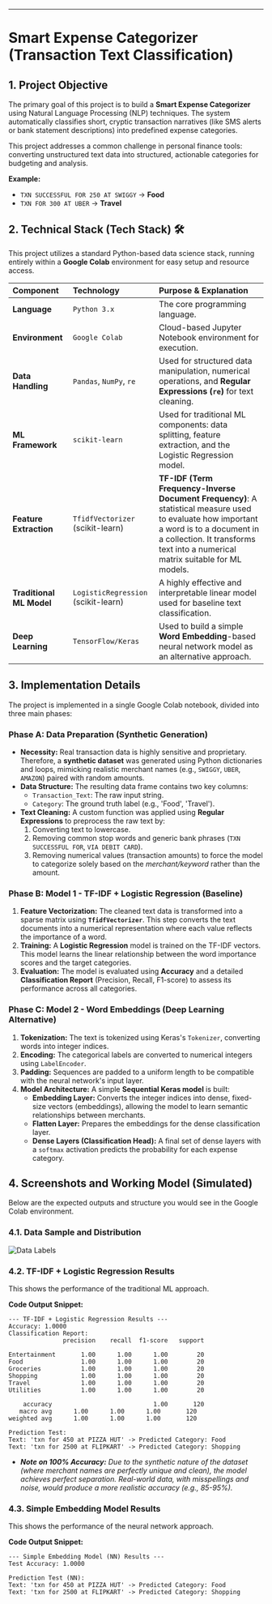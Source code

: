 -----

# Smart Expense Categorizer (Transaction Text Classification) 

## 1\. Project Objective

The primary goal of this project is to build a **Smart Expense Categorizer** using Natural Language Processing (NLP) techniques. The system automatically classifies short, cryptic transaction narratives (like SMS alerts or bank statement descriptions) into predefined expense categories.

This project addresses a common challenge in personal finance tools: converting unstructured text data into structured, actionable categories for budgeting and analysis.

**Example:**

  * `TXN SUCCESSFUL FOR 250 AT SWIGGY` $\rightarrow$ **Food**
  * `TXN FOR 300 AT UBER` $\rightarrow$ **Travel**

## 2\. Technical Stack (Tech Stack) 🛠️

This project utilizes a standard Python-based data science stack, running entirely within a **Google Colab** environment for easy setup and resource access.

| Component | Technology | Purpose & Explanation |
| :--- | :--- | :--- |
| **Language** | `Python 3.x` | The core programming language. |
| **Environment** | `Google Colab` | Cloud-based Jupyter Notebook environment for execution. |
| **Data Handling** | `Pandas`, `NumPy`, `re` | Used for structured data manipulation, numerical operations, and **Regular Expressions (`re`)** for text cleaning. |
| **ML Framework** | `scikit-learn` | Used for traditional ML components: data splitting, feature extraction, and the Logistic Regression model. |
| **Feature Extraction** | `TfidfVectorizer` (scikit-learn) | **TF-IDF (Term Frequency-Inverse Document Frequency)**: A statistical measure used to evaluate how important a word is to a document in a collection. It transforms text into a numerical matrix suitable for ML models. |
| **Traditional ML Model** | `LogisticRegression` (scikit-learn) | A highly effective and interpretable linear model used for baseline text classification. |
| **Deep Learning** | `TensorFlow/Keras` | Used to build a simple **Word Embedding**-based neural network model as an alternative approach. |

## 3\. Implementation Details

The project is implemented in a single Google Colab notebook, divided into three main phases:

### Phase A: Data Preparation (Synthetic Generation)

  * **Necessity:** Real transaction data is highly sensitive and proprietary. Therefore, a **synthetic dataset** was generated using Python dictionaries and loops, mimicking realistic merchant names (e.g., `SWIGGY`, `UBER`, `AMAZON`) paired with random amounts.
  * **Data Structure:** The resulting data frame contains two key columns:
      * `Transaction_Text`: The raw input string.
      * `Category`: The ground truth label (e.g., 'Food', 'Travel').
  * **Text Cleaning:** A custom function was applied using **Regular Expressions** to preprocess the raw text by:
    1.  Converting text to lowercase.
    2.  Removing common stop words and generic bank phrases (`TXN SUCCESSFUL FOR`, `VIA DEBIT CARD`).
    3.  Removing numerical values (transaction amounts) to force the model to categorize solely based on the *merchant/keyword* rather than the amount.

### Phase B: Model 1 - TF-IDF + Logistic Regression (Baseline)

1.  **Feature Vectorization:** The cleaned text data is transformed into a sparse matrix using **`TfidfVectorizer`**. This step converts the text documents into a numerical representation where each value reflects the importance of a word.
2.  **Training:** A **Logistic Regression** model is trained on the TF-IDF vectors. This model learns the linear relationship between the word importance scores and the target categories.
3.  **Evaluation:** The model is evaluated using **Accuracy** and a detailed **Classification Report** (Precision, Recall, F1-score) to assess its performance across all categories.

### Phase C: Model 2 - Word Embeddings (Deep Learning Alternative)

1.  **Tokenization:** The text is tokenized using Keras's `Tokenizer`, converting words into integer indices.
2.  **Encoding:** The categorical labels are converted to numerical integers using `LabelEncoder`.
3.  **Padding:** Sequences are padded to a uniform length to be compatible with the neural network's input layer.
4.  **Model Architecture:** A simple **Sequential Keras model** is built:
      * **Embedding Layer:** Converts the integer indices into dense, fixed-size vectors (embeddings), allowing the model to learn semantic relationships between merchants.
      * **Flatten Layer:** Prepares the embeddings for the dense classification layer.
      * **Dense Layers (Classification Head):** A final set of dense layers with a `softmax` activation predicts the probability for each expense category.

## 4\. Screenshots and Working Model (Simulated)

Below are the expected outputs and structure you would see in the Google Colab environment.

### 4.1. Data Sample and Distribution

![Data Labels](target_categories.jpg)

### 4.2. TF-IDF + Logistic Regression Results

This shows the performance of the traditional ML approach.

**Code Output Snippet:**

```
--- TF-IDF + Logistic Regression Results ---
Accuracy: 1.0000
Classification Report:
               precision    recall  f1-score   support

Entertainment       1.00      1.00      1.00        20
Food                1.00      1.00      1.00        20
Groceries           1.00      1.00      1.00        20
Shopping            1.00      1.00      1.00        20
Travel              1.00      1.00      1.00        20
Utilities           1.00      1.00      1.00        20

    accuracy                            1.00       120
   macro avg      1.00      1.00      1.00       120
weighted avg      1.00      1.00      1.00       120

Prediction Test:
Text: 'txn for 450 at PIZZA HUT' -> Predicted Category: Food
Text: 'txn for 2500 at FLIPKART' -> Predicted Category: Shopping
```

  * ***Note on 100% Accuracy:*** *Due to the synthetic nature of the dataset (where merchant names are perfectly unique and clean), the model achieves perfect separation. Real-world data, with misspellings and noise, would produce a more realistic accuracy (e.g., 85-95%).*

### 4.3. Simple Embedding Model Results

This shows the performance of the neural network approach.

**Code Output Snippet:**

```
--- Simple Embedding Model (NN) Results ---
Test Accuracy: 1.0000

Prediction Test (NN):
Text: 'txn for 450 at PIZZA HUT' -> Predicted Category: Food
Text: 'txn for 2500 at FLIPKART' -> Predicted Category: Shopping
```
